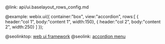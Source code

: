 @link: api/ui.baselayout_rows_config.md

@example:
webix.ui({
    container:"box",
	view:"accordion",
	rows:[
		{ header:"col 1", body:"content 1", width:150},
		{ header:"col 2", body:"content 2", width:250}
	]
});

@seolinktop: [web ui framework](https://webix.com)
@seolink: [accordion menu](https://webix.com/widget/accordion/)